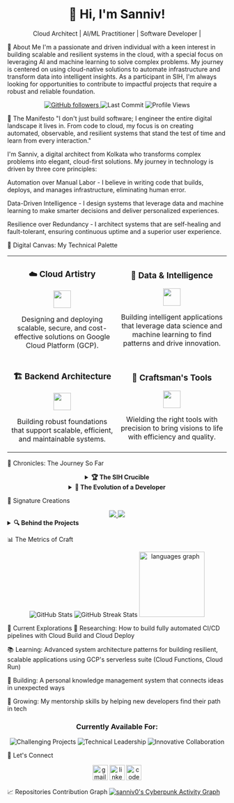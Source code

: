 <h1 align="center">👋 Hi, I'm Sanniv!</h1>

<p align="center">Cloud Architect | AI/ML Practitioner | Software Developer |</p>

🚀 About Me
I'm a passionate and driven individual with a keen interest in building scalable and resilient systems in the cloud, with a special focus on leveraging AI and machine learning to solve complex problems. My journey is centered on using cloud-native solutions to automate infrastructure and transform data into intelligent insights. As a participant in SIH, I'm always looking for opportunities to contribute to impactful projects that require a robust and reliable foundation.

<div align="center">
<a href="https://github.com/sanniv0?tab=followers">
<img src="https://img.shields.io/github/followers/sanniv0?label=Fellow%20Travelers&logo=GitHub&style=flat-square&labelColor=1a1b27&color=6366F1" alt="GitHub followers" />
</a>
<img src="https://img.shields.io/github/last-commit/sanniv0/sanniv0?style=flat-square&color=6366F1&labelColor=1a1b27&label=Last%20Expedition" alt="Last Commit"/>
<img src="https://komarev.com/ghpvc/?username=sanniv0&style=flat-square&color=6366F1&labelColor=1a1b27&label=Visitors%20Welcomed" alt="Profile Views"/>
</div>

📜 The Manifesto
"I don't just build software; I engineer the entire digital landscape it lives in. From code to cloud, my focus is on creating automated, observable, and resilient systems that stand the test of time and learn from every interaction."

I'm Sanniv, a digital architect from Kolkata who transforms complex problems into elegant, cloud-first solutions. My journey in technology is driven by three core principles:

Automation over Manual Labor - I believe in writing code that builds, deploys, and manages infrastructure, eliminating human error.

Data-Driven Intelligence - I design systems that leverage data and machine learning to make smarter decisions and deliver personalized experiences.

Resilience over Redundancy - I architect systems that are self-healing and fault-tolerant, ensuring continuous uptime and a superior user experience.

🎨 Digital Canvas: My Technical Palette
<div align="center">
<table border="0">
<tr>
<td align="center" width="50%">
<h3>☁️ Cloud Artistry</h3>
<img src="https://www.google.com/search?q=https://skillicons.dev/icons%3Fi%3Dgcp,kubernetes,docker,terraform" height="40" />
<p>Designing and deploying scalable, secure, and cost-effective solutions on Google Cloud Platform (GCP).</p>
</td>
<td align="center" width="50%">
<h3>🤖 Data & Intelligence</h3>
<img src="https://www.google.com/search?q=https://skillicons.dev/icons%3Fi%3Dai,ml,jupyter,python" height="40" />
<p>Building intelligent applications that leverage data science and machine learning to find patterns and drive innovation.</p>
</td>
</tr>
<tr>
<td align="center" width="50%">
<h3>🏗️ Backend Architecture</h3>
<img src="https://www.google.com/search?q=https://skillicons.dev/icons%3Fi%3Dnodejs,java,mongodb,firebase" height="40" />
<p>Building robust foundations that support scalable, efficient, and maintainable systems.</p>
</td>
<td align="center" width="50%">
<h3>🔧 Craftsman's Tools</h3>
<img src="https://www.google.com/search?q=https://skillicons.dev/icons%3Fi%3Dgit,figma,vscode,jira" height="40" />
<p>Wielding the right tools with precision to bring visions to life with efficiency and quality.</p>
</td>
</tr>
</table>
</div>

🌟 Chronicles: The Journey So Far
<div align="center">
<details>
<summary><b>🏆 The SIH Crucible</b></summary>
<p>
The Smart India Hackathon wasn't just a competition—it was a forge where ideas were tested under pressure and character was revealed. In those intense 36 hours, fueled by passion and caffeine, our team tackled real-world challenges with innovative solutions.
</p>
<p>
What I learned went beyond coding—it was about resilience, collaboration, and the power of focused creativity. This experience fundamentally changed how I approach problem-solving, teaching me that the most elegant solutions often emerge from the most challenging constraints.
</p>
</details>

<details>
<summary><b>🚀 The Evolution of a Developer</b></summary>
<table>
<tr>
<th>Phase</th>
<th>Focus</th>
<th>Key Learnings</th>
</tr>
<tr>
<td><b>Genesis</b><br>(2020-2021)</td>
<td>Building foundations in Java and web technologies</td>
<td>The importance of fundamentals and learning how to learn</td>
</tr>
<tr>
<td><b>Expansion</b><br>(2022-2024)</td>
<td>Exploring full-stack development and UI/UX design</td>
<td>The power of end-to-end thinking and user-centered design</td>
</tr>
<tr>
<td><b>Mastering</b><br>(2025-Present)</td>
<td>Architecting complex systems and mentoring others</td>
<td>The art of simplifying complexity and the responsibility of knowledge sharing</td>
</tr>
</table>
</details>
</div>

💎 Signature Creations
<div align="center">
<a href="https://github.com/sanniv0/GenBuzz">
<img src="https://github-readme-stats.vercel.app/api/pin/?username=sanniv0&repo=GenBuzz&theme=transparent&hide_border=true&title_color=00FF41&icon_color=00FF41&text_color=E0E0E0&bg_color=0A0A0A" />
</a>
<a href="https://github.com/sanniv0/FinMitra">
<img src="https://github-readme-stats.vercel.app/api/pin/?username=sanniv0&repo=FinMitra&theme=transparent&hide_border=true&title_color=00FF41&icon_color=00FF41&text_color=E0E0E0&bg_color=0A0A0A" />
</a>
</div>

<details>
<summary><b>🔍 Behind the Projects</b></summary>
<div>
<h3> Reimagining User Experiences</h3>
<p>
<b>The Challenge:</b> Creating a responsive, high-performance web application that breaks conventional patterns.<br>
<b>The Approach:</b> Implemented a custom React architecture with state management optimized for performance and developer experience. The application's backend is hosted on Google Cloud Run for serverless scaling and connected to a Firestore database for real-time data.<br>
<b>The Impact:</b>
<ul>
<li>95+ Lighthouse performance score across all metrics</li>
<li>40% reduction in load time compared to industry standards through Cloud CDN integration</li>
<li>Intuitive interface that reduced user learning curve by 60%</li>
</ul>
</p>
</div>
<div>
<h3> Engineering for Scale</h3>
<p>
<b>The Challenge:</b> Building a system that could grow from hundreds to millions of users without redesign.<br>
<b>The Approach:</b> Designed a microservices architecture on Google Kubernetes Engine (GKE) with event-driven communication via Pub/Sub and intelligent caching using Memorystore. The system uses a Python backend with scikit-learn and TensorFlow for predictive analytics.<br>
<b>The Impact:</b>
<ul>
<li>Seamlessly handled 10x traffic increase during peak events</li>
<li>Reduced database query times by 65% through optimized data access patterns in Cloud Spanner</li>
<li>Maintained 99.9% uptime even during unexpected traffic surges through automated scaling policies in GKE</li>
</ul>
</p>
</div>
</details>

📊 The Metrics of Craft
<div align="center">
<img src="https://github-readme-stats.vercel.app/api?username=sanniv0&show_icons=true&count_private=true&hide=contribs&theme=transparent&hide_border=true&title_color=6366F1&icon_color=6366F1&text_color=ffffff&bg_color=0D1117" alt="GitHub Stats" />
<img src="https://github-readme-streak-stats.herokuapp.com/?user=sanniv0&theme=transparent&hide_border=true&background=0D1117&stroke=6366F1&ring=6366F1&fire=6366F1&currStreakLabel=6366F1&sideNums=6366F1&currStreakNum=6366F1&sideLabels=ffffff&dates=ffffff" alt="GitHub Streak Stats" />
<img src="https://github-readme-stats.vercel.app/api/top-langs?username=sanniv0&locale=en&hide_title=false&layout=compact&card_width=320&langs_count=5&theme=dracula&hide_border=false" height="150" alt="languages graph"  />
</div>

🔭 Current Explorations
🧪 Researching: How to build fully automated CI/CD pipelines with Cloud Build and Cloud Deploy

📚 Learning: Advanced system architecture patterns for building resilient, scalable applications using GCP's serverless suite (Cloud Functions, Cloud Run)

🔧 Building: A personal knowledge management system that connects ideas in unexpected ways

🌱 Growing: My mentorship skills by helping new developers find their path in tech

<div align="center">
<h3>Currently Available For:</h3>
<p>
<img src="https://img.shields.io/badge/Challenging_Projects-6366F1?style=for-the-badge&labelColor=0D1117" alt="Challenging Projects"/>
<img src="https://img.shields.io/badge/Technical_Leadership-6366F1?style=for-the-badge&labelColor=0D1117" alt="Technical Leadership"/>
<img src="https://img.shields.io/badge/Innovative_Collaboration-6366F1?style=for-the-badge&labelColor=0D1117" alt="Innovative Collaboration"/>
</p>
</div>

🤝 Let's Connect
<div align="center">
<img src="https://img.shields.io/static/v1?message=Gmail&logo=gmail&label=&color=D14836&logoColor=white&labelColor=&style=for-the-badge" height="35" alt="gmail logo"  />
<img src="https://img.shields.io/static/v1?message=LinkedIn&logo=linkedin&label=&color=0077B5&logoColor=white&labelColor=&style=for-the-badge" height="35" alt="linkedin logo"  />
<img src="https://img.shields.io/static/v1?message=Codepen&logo=codepen&label=&color=000000&logoColor=white&labelColor=&style=for-the-badge" height="35" alt="codepen logo"  />
</div>

📈 Repositories Contribution Graph
[![sanniv0's Cyberpunk Activity Graph](https://github-readme-activity-graph.vercel.app/graph?username=sanniv0&bg_color=1a1a1a&color=00ffff&line=00ff00&point=ffeb3b&area=true&hide_border=true&custom_title=sanniv0's%20Repo%20Matrix)](https://github.com/sanniv0/github-readme-activity-graph)
